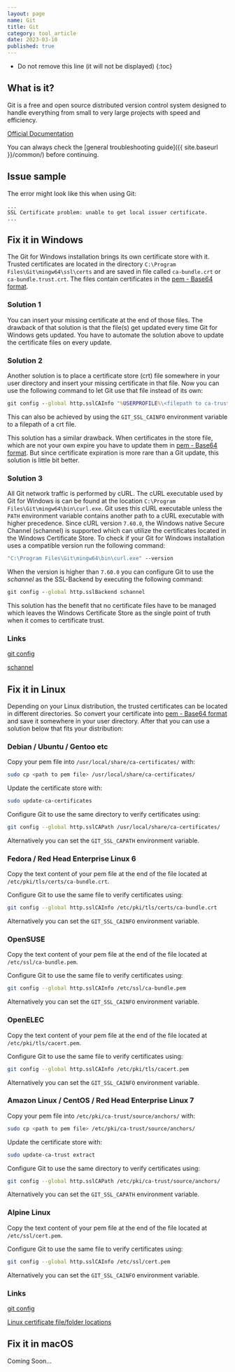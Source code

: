 ```yaml
---
layout: page
name: Git
title: Git
category: tool_article
date: 2023-03-10
published: true
---
```


- Do not remove this line (it will not be displayed)
{:toc}

## What is it?

Git is a free and open source distributed version control system designed to handle everything from small to very large projects with speed and efficiency.

[Official Documentation](https://git-scm.com/docs)

You can always check the [general troubleshooting guide]({{ site.baseurl }}/common/) before continuing.

## Issue sample

The error might look like this when using Git:

```text
...
SSL Certificate problem: unable to get local issuer certificate.
...
```

## Fix it in Windows

The Git for Windows installation brings its own certificate store with it. Trusted certificates are located in the directory `C:\Program Files\Git\mingw64\ssl\certs` and are saved in file called `ca-bundle.crt` or `ca-bundle.trust.crt`. The files contain certificates in the  [pem - Base64 format](https://en.wikipedia.org/wiki/Privacy-Enhanced_Mail).

### Solution 1

You can insert your missing certificate at the end of those files.
The drawback of that solution is that the file(s) get updated every time Git for Windows gets updated. You have to automate the solution above to update the certificate files on every update.

### Solution 2

Another solution is to place a certificate store (crt) file somewhere in your user directory and insert your missing certificate in that file.
Now you can use the following command to let Git use that file instead of its own:

```cmd
git config --global http.sslCAInfo "%USERPROFILE%\<filepath to ca-trusted.crt>"
```

This can also be achieved by using the `GIT_SSL_CAINFO` environment variable to a filepath of a crt file.

This solution has a similar drawback. When certificates in the store  file, which are not your own expire you have to update them in [pem - Base64 format](https://en.wikipedia.org/wiki/Privacy-Enhanced_Mail). But since certificate expiration is more rare than a Git update, this solution is little bit better.

### Solution 3

All Git network traffic is performed by cURL. The cURL executable used by Git for Windows is can be found at the location `C:\Program Files\Git\mingw64\bin\curl.exe`. Git uses this cURL executable unless the `PATH` environment variable contains another path to a cURL executable with higher precedence. Since cURL version `7.60.0`, the Windows native Secure Channel (schannel) is supported which can utilize the certificates located in the Windows Certificate Store. To check if your Git for Windows installation uses a compatible version run the following command:

```cmd
"C:\Program Files\Git\mingw64\bin\curl.exe" --version
```

When the version is higher than `7.60.0` you can configure Git to use the *schannel* as the SSL-Backend by executing the following command:

```cmd
git config --global http.sslBackend schannel
```

This solution has the benefit that no certificate files have to be managed which leaves the Windows Certificate Store as the single point of truth when it comes to certificate trust.

<h3 id="windows-links">Links</h3>

[git config](https://www.git-scm.com/docs/git-config#Documentation/git-config.txt-httpsslCAInfo)

[schannel](https://learn.microsoft.com/en-us/windows/win32/secauthn/secure-channel)

<!-- TODO: Write article about that -->
<!-- [Convert Windows Certificate Store certificate into pem format](#)-->

## Fix it in Linux

Depending on your Linux distribution, the trusted certificates can be located in different directories. So convert your certificate into [pem - Base64 format](https://en.wikipedia.org/wiki/Privacy-Enhanced_Mail) and save it somewhere in your user directory. After that you can use a solution below that fits your distribution:

### Debian / Ubuntu / Gentoo etc

Copy your pem file into `/usr/local/share/ca-certificates/` with:

```bash
sudo cp <path to pem file> /usr/local/share/ca-certificates/
```

Update the certificate store with:

```bash
sudo update-ca-certificates
```

Configure Git to use the same directory to verify certificates using:

```bash
git config --global http.sslCAPath /usr/local/share/ca-certificates/
```

Alternatively you can set the `GIT_SSL_CAPATH` environment variable.

### Fedora / Red Head Enterprise Linux 6

Copy the text content of your pem file at the end of the file located at `/etc/pki/tls/certs/ca-bundle.crt`.

Configure Git to use the same file to verify certificates using:

```bash
git config --global http.sslCAInfo /etc/pki/tls/certs/ca-bundle.crt
```

Alternatively you can set the `GIT_SSL_CAINFO` environment variable.

### OpenSUSE

Copy the text content of your pem file at the end of the file located at `/etc/ssl/ca-bundle.pem`.

Configure Git to use the same file to verify certificates using:

```bash
git config --global http.sslCAInfo /etc/ssl/ca-bundle.pem
```

Alternatively you can set the `GIT_SSL_CAINFO` environment variable.

### OpenELEC

Copy the text content of your pem file at the end of the file located at `/etc/pki/tls/cacert.pem`.

Configure Git to use the same file to verify certificates using:

```bash
git config --global http.sslCAInfo /etc/pki/tls/cacert.pem
```

Alternatively you can set the `GIT_SSL_CAINFO` environment variable.

### Amazon Linux / CentOS / Red Head Enterprise Linux 7

Copy your pem file into `/etc/pki/ca-trust/source/anchors/` with:

```bash
sudo cp <path to pem file> /etc/pki/ca-trust/source/anchors/
```

Update the certificate store with:

```bash
sudo update-ca-trust extract
```

Configure Git to use the same directory to verify certificates using:

```bash
git config --global http.sslCAPath /etc/pki/ca-trust/source/anchors/
```

Alternatively you can set the `GIT_SSL_CAPATH` environment variable.

### Alpine Linux

Copy the text content of your pem file at the end of the file located at `/etc/ssl/cert.pem`.

Configure Git to use the same file to verify certificates using:

```bash
git config --global http.sslCAInfo /etc/ssl/cert.pem
```

Alternatively you can set the `GIT_SSL_CAINFO` environment variable.

<h3 id="linux-links">Links</h3>

[git config](https://www.git-scm.com/docs/git-config#Documentation/git-config.txt-httpsslCAInfo)

[Linux certificate file/folder locations](https://serverfault.com/questions/62496/ssl-certificate-location-on-unix-linux/722646)

## Fix it in macOS

Coming Soon...

<!--

Install Git with cURL using Homebrew with the following command:

```sh
brew install curl
brew install --with-curl git
```

If you have already installed Git without the cURL support use the following command to replace that installation:

```sh
brew reinstall --with-curl git
```

Now that you have the Homebrew version of cURL installed you 

-->